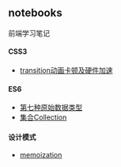 ## notebooks
前端学习笔记

#### CSS3

* [transition动画卡顿及硬件加速](./css3/transition动画卡顿及硬件加速.md)

#### ES6

* [第七种原始数据类型](./es6/第七种原始数据类型.md)
* [集合Collection](./es6/集合collection.md)


#### 设计模式

* [memoization](./设计模式/memoization.md)